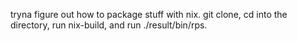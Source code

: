 tryna figure out how to package stuff with nix. git clone, cd into the directory, run nix-build, and run ./result/bin/rps. 

